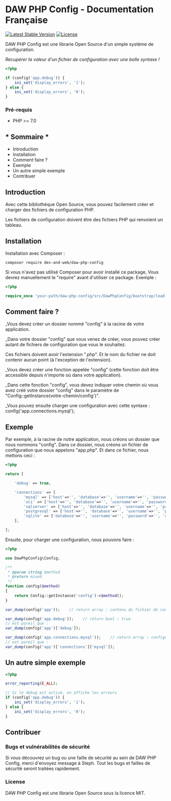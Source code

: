 # DAW PHP Config - Documentation Française

[![Latest Stable Version](https://poser.pugx.org/dev-and-web/daw-php-config/v/stable)](https://packagist.org/packages/dev-and-web/daw-php-config)
[![License](https://poser.pugx.org/dev-and-web/daw-php-config/license)](https://packagist.org/packages/dev-and-web/daw-php-config)

DAW PHP Config est une librarie Open Source d'un simple système de configuration.

*Récupérer la valeur d'un fichier de configuration avec une belle syntaxe !*
```php
<?php

if (config('app.debug')) {
    ini_set('display_errors', '1');
} else {
    ini_set('display_errors', '0');
}
```




### Pré-requis

* PHP >= 7.0






## * Sommaire *

* Introduction
* Installation
* Comment faire ?
* Exemple
* Un autre simple exemple
* Contribuer






## Introduction

Avec cette bibliothèque Open Source, vous pouvez facilement créer et charger des fichiers de configuration PHP.

Les fichiers de configuration doivent être des fichiers PHP qui renvoient un tableau.






## Installation

Installation avec Composer :
```
composer require dev-and-web/daw-php-config
```


Si vous n'avez pas utilisé Composer pour avoir installé ce package,
Vous devrez manuellement le "require" avant d'utiliser ce package.
Exemple :
```php
<?php

require_once 'your-path/daw-php-config/src/DawPhpConfig/bootstrap/load.php';
```






## Comment faire ?

_Vous devez créer un dossier nommé "config" à la racine de votre application.

_Dans votre dossier "config" que vous venez de créer, vous pouvez créer autant de fichiers de configuration que vous le souhaitez.

 Ces fichiers doivent avoir l'extension ".php". Et le nom du fichier ne doit contenir aucun point (à l'exception de l'extension).

_Vous devez créer une fonction appelée "config" (cette fonction doit être accessible depuis n'importe où dans votre application).

_Dans cette fonction "config", vous devez indiquer votre chemin où vous avez créé votre dossier "config" dans le paramètre de "Config::getInstance(votre-chemin/config')".

_Vous pouvez ensuite charger une configuration avec cette syntaxe : config('app.connections.mysql');




## Exemple

Par exemple, à la racine de notre application, nous créons un dossier que nous nommons "config".
Dans ce dossier, nous créons un fichier de configuration que nous appelons "app.php".
Et dans ce fichier, nous mettons ceci :

```php
<?php

return [

    'debug' => true,

    'connections' => [
        'mysql' => ['host'=>'', 'database'=>'', 'username'=>'', 'password'=>'', 'charset'=>'utf8', 'prefix'=>''],
        'oci' => ['host'=>'', 'database'=>'', 'username'=>'', 'password'=>'', 'charset'=>'utf8', 'prefix'=>''],
        'sqlserver' => ['host'=>'', 'database'=>'', 'username'=>'', 'password'=>'', 'charset'=>'utf8', 'prefix'=>''],
        'postgresql' => ['host'=>'', 'database'=>'', 'username'=>'', 'password'=>'', 'charset'=>'utf8', 'prefix'=>''],
        'sqlite' => ['database'=>'', 'username'=>'', 'password'=>'', 'charset'=>'utf8', 'prefix'=>''],
    ],

];
```


Ensuite, pour charger une configuration, nous pouvons faire :

```php
<?php

use DawPhpConfig\Config;

/**
 * @param string $method
 * @return mixed
 */
function config($method)
{
    return Config::getInstance('config')->$method();
}

var_dump(config('app'));    // return array : contenu du fichier de configuration

var_dump(config('app.debug'));    // return bool : true
// est pareil que :
var_dump(config('app')['debug']);

var_dump(config('app.connections.mysql'));    // return array : configuration de mysql
// est pareil que :
var_dump(config('app')['connections']['mysql']);
```




## Un autre simple exemple

```php
<?php

error_reporting(E_ALL);

// Si le debug est activé, on affiche les erreurs
if (config('app.debug')) {
    ini_set('display_errors', '1');
} else {
    ini_set('display_errors', '0');
}
```






## Contribuer

### Bugs et vulnérabilités de sécurité

Si vous découvrez un bug ou une faille de sécurité au sein de DAW PHP Config, merci d'envoyez message à Steph. Tout les bugs et failles de sécurité seront traitées rapidement.




### License

DAW PHP Config est une librarie Open Source sous la licence MIT.
